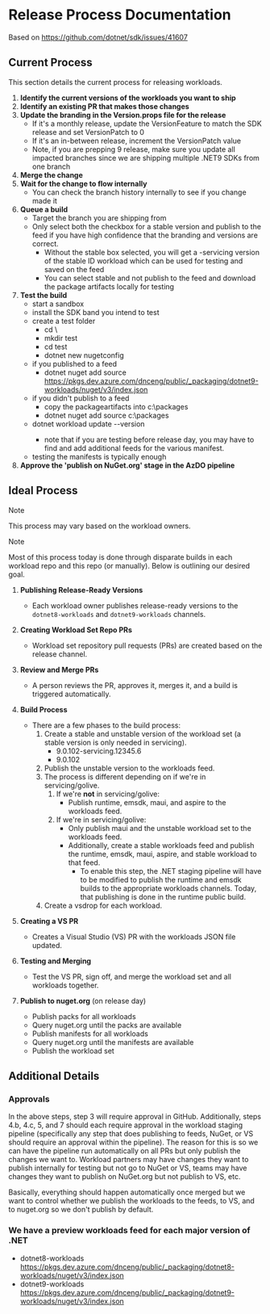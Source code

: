 # Release Process Documentation

Based on https://github.com/dotnet/sdk/issues/41607

## Current Process

This section details the current process for releasing workloads.

1. **Identify the current versions of the workloads you want to ship**
2. **Identify an existing PR that makes those changes**
3. **Update the branding in the Version.props file for the release**
    - If it's a monthly release, update the VersionFeature to match the SDK release and set VersionPatch to 0
    - If it's an in-between release, increment the VersionPatch value
    - Note, if you are prepping 9 release, make sure you update all impacted branches since we are shipping multiple .NET9 SDKs from one branch
4. **Merge the change**
5. **Wait for the change to flow internally**
    - You can check the branch history internally to see if you change made it
7. **Queue a build**
    - Target the branch you are shipping from
    - Only select both the checkbox for a stable version and publish to the feed if you have high confidence that the branding and versions are correct.
      - Without the stable box selected, you will get a -servicing version of the stable ID workload which can be used for testing and saved on the feed
      - You can select stable and not publish to the feed and download the package artifacts locally for testing
8. **Test the build**
    - start a sandbox
    - install the SDK band you intend to test
    - create a test folder
      - cd \
      - mkdir test
      - cd test
      - dotnet new nugetconfig
    - if you published to a feed
      - dotnet nuget add source https://pkgs.dev.azure.com/dnceng/public/_packaging/dotnet9-workloads/nuget/v3/index.json
    - if you didn't publish to a feed
      - copy the packageartifacts into c:\packages
      - dotnet nuget add source c:\packages
    - dotnet workload update --version <version>
      - note that if you are testing before release day, you may have to find and add additional feeds for the various manifest.
    - testing the manifests is typically enough 
9. **Approve the 'publish on NuGet.org' stage in the AzDO pipeline**

## Ideal Process

> [!NOTE]
> This process may vary based on the workload owners.

> [!NOTE]
> Most of this process today is done through disparate builds in each workload repo and this repo (or manually). Below is outlining our desired goal.

1. **Publishing Release-Ready Versions**
    - Each workload owner publishes release-ready versions to the `dotnet8-workloads` and `dotnet9-workloads` channels.

2. **Creating Workload Set Repo PRs**
    - Workload set repository pull requests (PRs) are created based on the release channel.

3. **Review and Merge PRs**
    - A person reviews the PR, approves it, merges it, and a build is triggered automatically.

4. **Build Process**
    - There are a few phases to the build process:
        1. Create a stable and unstable version of the workload set (a stable version is only needed in servicing).
            - 9.0.102-servicing.12345.6
            - 9.0.102
        2. Publish the unstable version to the workloads feed.
        3. The process is different depending on if we're in servicing/golive.
            1. If we're **not** in servicing/golive:
                - Publish runtime, emsdk, maui, and aspire to the workloads feed.
            2. If we're in servicing/golive:
                - Only publish maui and the unstable workload set to the workloads feed.
                - Additionally, create a stable workloads feed and publish the runtime, emsdk, maui, aspire, and stable workload to that feed.
                  - To enable this step, the .NET staging pipeline will have to be modified to publish the runtime and emsdk builds to the appropriate workloads channels. Today, that publishing is done in the runtime public build.
        4. Create a vsdrop for each workload.

5. **Creating a VS PR**
    - Creates a Visual Studio (VS) PR with the workloads JSON file updated.

6. **Testing and Merging**
    - Test the VS PR, sign off, and merge the workload set and all workloads together.

7. **Publish to nuget.org** (on release day)
    - Publish packs for all workloads
    - Query nuget.org until the packs are available
    - Publish manifests for all workloads
    - Query nuget.org until the manifests are available
    - Publish the workload set

## Additional Details

### Approvals

In the above steps, step 3 will require approval in GitHub. Additionally, steps 4.b, 4.c, 5, and 7 should each require approval in the workload staging pipeline (specifically any step that does publishing to feeds, NuGet, or VS should require an approval within the pipeline). The reason for this is so we can have the pipeline run automatically on all PRs but only publish the changes we want to. Workload partners may have changes they want to publish internally for testing but not go to NuGet or VS, teams may have changes they want to publish on NuGet.org but not publish to VS, etc.

Basically, everything should happen automatically once merged but we want to control whether we publish the workloads to the feeds, to VS, and to nuget.org so we don't publish by default.

### We have a preview workloads feed for each major version of .NET
- dotnet8-workloads https://pkgs.dev.azure.com/dnceng/public/_packaging/dotnet8-workloads/nuget/v3/index.json
- dotnet9-workloads https://pkgs.dev.azure.com/dnceng/public/_packaging/dotnet9-workloads/nuget/v3/index.json
